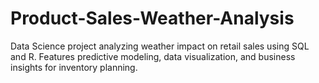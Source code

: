 # Product-Sales-Weather-Analysis
Data Science project analyzing weather impact on retail sales using SQL and R. Features predictive modeling, data visualization, and business insights for inventory planning.
